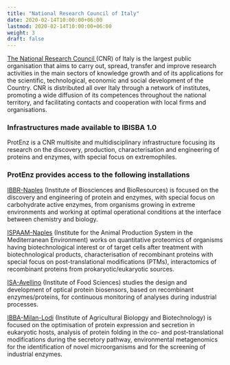 ```yaml
---
title: "National Research Council of Italy"
date: 2020-02-14T10:00:00+06:00
lastmod: 2020-02-14T10:00:00+06:00
weight: 3
draft: false
---
```


[The National Research Council ](https://www.cnr.it/en)(CNR) of Italy is the largest public organisation that aims to carry out, spread, transfer and improve research activities in the main sectors of knowledge growth and of its applications for the scientific, technological, economic and social development of the Country. CNR is distributed all over Italy through a network of institutes, promoting a wide diffusion of its competences throughout the national territory, and facilitating contacts and cooperation with local firms and organisations.

### Infrastructures made available to IBISBA 1.0

ProtEnz is a CNR multisite and multidisciplinary infrastructure focusing its research on the discovery, production, characterisation and engineering of proteins and enzymes, with special focus on extremophiles.

### ProtEnz provides access to the following installations

[IBBR-Naples](http://ibbr.cnr.it/ibbr/) (Institute of Biosciences and BioResources) is focused on the discovery and engineering of protein and enzymes, with special focus on carbohydrate active enzymes, from organisms growing in extreme environments and working at optimal operational conditions at the interface between chemistry and biology.

[ISPAAM-Naples](http://www.ispaam.cnr.it/?lang=en) (Institute for the Animal Production System in the Mediterranean Environment) works on quantitative proteomics of organisms having biotechnological interest or of target cells after treatment with biotechnological products, characterisation of recombinant proteins with special focus on post-translational modifications (PTMs), interactomics of recombinant proteins from prokaryotic/eukaryotic sources.

[ISA-Avellino](http://www.isa.cnr.it/web/) (Institute of Food Sciences) studies the design and development of optical protein biosensors, based on recombinant enzymes/proteins, for continuous monitoring of analyses during industrial processes.

[IBBA-Milan-Lodi](http://www.ibba.cnr.it/index.php/en) (Institute of Agricultural Biolopgy and Biotechnology) is focused on the optimisation of protein expression and secretion in eukaryotic hosts, analysis of protein folding in the co- and post-translational modifications during the secretory pathway, environmental metagenomics for the identification of novel microorganisms and for the screening of industrial enzymes.
